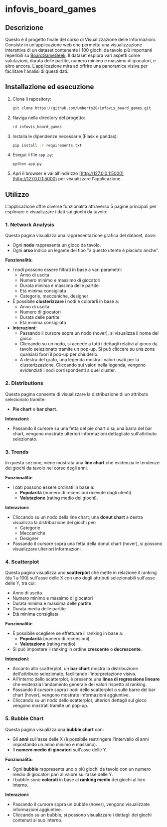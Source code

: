 # infovis_board_games

## Descrizione

Questo è il progetto finale del corso di Visualizzazione delle Informazioni. Consiste in un'applicazione web che permette una visualizzazione interattiva di un dataset contenente i 100 giochi da tavolo più importanti reperibili su [BoardGameGeek](https://boardgamegeek.com). Il dataset esplora vari aspetti come valutazioni, durata delle partite, numero minimo e massimo di giocatori, e altro ancora. L'applicazione mira ad offrire una panoramica visiva per facilitare l'analisi di questi dati.

## Installazione ed esecuzione

1. Clona il repository:
    ```bash
    git clone https://github.com/Umberto28/infovis_board_games.git
    ```

2. Naviga nella directory del progetto:
    ```bash
    cd infovis_board_games
    ```

3. Installa le dipendenze necessarie (Flask e pandas):
    ```bash
    pip install -r requirements.txt
    ```

4. Esegui il file `app.py`:
    ```bash
    python app.py
    ```

5. Apri il browser e vai all'indirizzo [http://127.0.0.1:5000](http://127.0.0.1:5000) per visualizzare l'applicazione.

## Utilizzo
L'applicazione offre diverse funzionalità attraverso 5 pagine principali per esplorare e visualizzare i dati sui giochi da tavolo:

### 1. **Network Analysis**
Questa pagina visualizza una rappresentazione grafica del dataset, dove:
- Ogni **nodo** rappresenta un gioco da tavolo.
- Ogni **arco** indica un legame del tipo "a questo utente è piaciuto anche".
  
**Funzionalità:**
- I nodi possono essere filtrati in base a vari parametri:
  - Anno di uscita
  - Numero minimo e massimo di giocatori
  - Durata minima e massima delle partite
  - Età minima consigliata
  - Categorie, meccaniche, designer
- È possibile **clusterizzare** i nodi e colorarli in base a:
  - Anno di uscita
  - Numero di giocatori
  - Durata delle partite
  - Età minima consigliata
- **Interazioni:**
  - Passando il cursore sopra un nodo (hover), si visualizza il nome del gioco.
  - Cliccando su un nodo, si accede a tutti i dettagli relativi al gioco da tavolo selezionato tramite un pop-up. Si può cliccare su una zona qualsiasi fuori il pop-up per chiuderlo.
  - A destra del grafo, una legenda mostra i valori usati per la clusterizzazione. Cliccando sui valori nella legenda, vengono evidenziati i nodi corrispondenti a quel cluster.

### 2. **Distributions**
Questa pagina consente di visualizzare la distribuzione di un attributo selezionato tramite:
- **Pie chart** e **bar chart**.

**Interazioni:**
- Passando il cursore su una fetta del pie chart o su una barra del bar chart, vengono mostrate ulteriori informazioni dettagliate sull'attributo selezionato.

### 3. **Trends**
In questa sezione, viene mostrata una **line chart** che evidenzia le tendenze dei giochi da tavolo nel corso degli anni.

**Funzionalità:**
- I dati possono essere ordinati in base a:
  - **Popolarità** (numero di recensioni ricevute dagli utenti).
  - **Valutazione** (rating medio dei giochi).
  
**Interazioni:**
- Cliccando su un nodo della line chart, una **donut chart** a destra visualizza la distribuzione dei giochi per:
  - Categorie
  - Meccaniche
  - Designer
- Passando il cursore sopra una fetta della donut chart (hover), si possono visualizzare ulteriori informazioni.

### 4. **Scatterplot**
Questa pagina visualizza uno **scatterplot** che mette in relazione il ranking (da 1 a 100) sull'asse delle X con uno degli attributi selezionabili sull'asse delle Y, tra cui:
- Anno di uscita
- Numero minimo e massimo di giocatori
- Durata minima e massima delle partite
- Durata media delle partite
- Età minima consigliata

**Funzionalità:**
- È possibile scegliere se effettuare il ranking in base a:
  - **Popolarità** (numero di recensioni).
  - **Valutazione** (rating medio).
- Si può impostare il ranking in ordine **crescente** o **decrescente**.
  
**Interazioni:**
- Accanto allo scatterplot, un **bar chart** mostra la distribuzione dell'attributo selezionato, facilitando l'interpretazione visiva.
- All'interno dello scatterplot, è presente una **linea di regressione lineare** che evidenzia l'andamento generale dei valori rispetto al ranking.
- Passando il cursore sopra i nodi dello scatterplot o sulle barre del bar chart (hover), vengono mostrate informazioni aggiuntive.
- Cliccando su un nodo dello scatterplot, ulteriori dettagli sul gioco vengono mostrati tramite un pop-up.

### 5. **Bubble Chart**
Questa pagina visualizza una **bubble chart** con:
- Gli **anni** sull'asse delle X (è possibile restringere l'intervallo di anni impostando un anno minimo e massimo).
- Il **numero medio di giocatori** sull'asse delle Y.

**Funzionalità:**
- Ogni **bubble** rappresenta uno o più giochi da tavolo con un numero medio di giocatori pari al valore sull'asse delle Y.
- I bubble sono **colorati** in base al **ranking medio** dei giochi al loro interno.

**Interazioni:**
- Passando il cursore sopra un bubble (hover), vengono visualizzate informazioni aggiuntive.
- Cliccando su un bubble, si possono visualizzare i dettagli dei giochi contenuti al suo interno.
